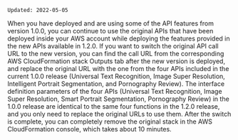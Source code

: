 `Updated: 2022-05-05`

When you have deployed and are using some of the API features from version 1.0.0, you can continue to use the original APIs that have been deployed inside your AWS account while deploying the features provided in the new APIs available in 1.2.0. If you want to switch the original API call URL to the new version, you can find the call URL from the corresponding AWS CloudFormation stack Outputs tab after the new version is deployed, and replace the original URL with the one from the four APIs included in the current 1.0.0 release (Universal Text Recognition, Image Super Resolution, Intelligent Portrait Segmentation, and Pornography Review). The interface definition parameters of the four APIs (Universal Text Recognition, Image Super Resolution, Smart Portrait Segmentation, Pornography Review) in the 1.0.0 release are identical to the same four functions in the 1.2.0 release, and you only need to replace the original URLs to use them. After the switch is complete, you can completely remove the original stack in the AWS CloudFormation console, which takes about 10 minutes.